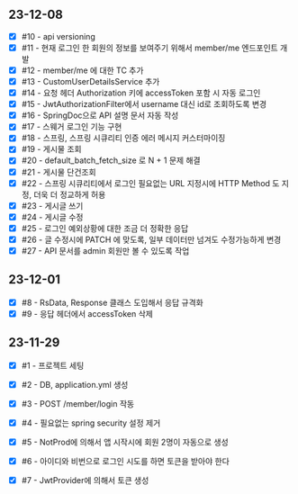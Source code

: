 ## 23-12-08
- [x] #10 - api versioning
- [x] #11 - 현재 로그인 한 회원의 정보를 보여주기 위해서 member/me 엔드포인트 개발
- [x] #12 - member/me 에 대한 TC 추가
- [x] #13 - CustomUserDetailsService 추가
- [x] #14 - 요청 헤더 Authorization 키에 accessToken 포함 시 자동 로그인
- [x] #15 - JwtAuthorizationFilter에서 username 대신 id로 조회하도록 변경
- [x] #16 - SpringDoc으로 API 설명 문서 자동 작성
- [x] #17 - 스웨거 로그인 기능 구현
- [x] #18 - 스프링, 스프링 시큐리티 인증 에러 메시지 커스터마이징
- [x] #19 - 게시물 조회
- [x] #20 - default_batch_fetch_size 로 N + 1 문제 해결
- [x] #21 - 게시물 단건조회
- [x] #22 - 스프링 시큐리티에서 로그인 필요없는 URL 지정시에 HTTP Method 도 지정, 더욱 더 정교하게 허용
- [x] #23 - 게시글 쓰기
- [x] #24 - 게시글 수정
- [x] #25 - 로그인 예외상황에 대한 조금 더 정확한 응답
- [x] #26 - 글 수정시에 PATCH 에 맞도록, 일부 데이터만 넘겨도 수정가능하게 변경
- [x] #27 - API 문서를 admin 회원만 볼 수 있도록 작업

## 23-12-01
- [x] #8 - RsData, Response 클래스 도입해서 응답 규격화
- [x] #9 - 응답 헤더에서 accessToken 삭제

## 23-11-29
- [x] #1 - 프로젝트 세팅
- [x] #2 - DB, application.yml 생성
- [x] #3 - POST /member/login 작동
- [x] #4 - 필요없는 spring security 설정 제거
- [x] #5 - NotProd에 의해서 앱 시작시에 회원 2명이 자동으로 생성
- [x] #6 - 아이디와 비번으로 로그인 시도를 하면 토큰을 받아야 한다
- [x] #7 - JwtProvider에 의해서 토큰 생성

